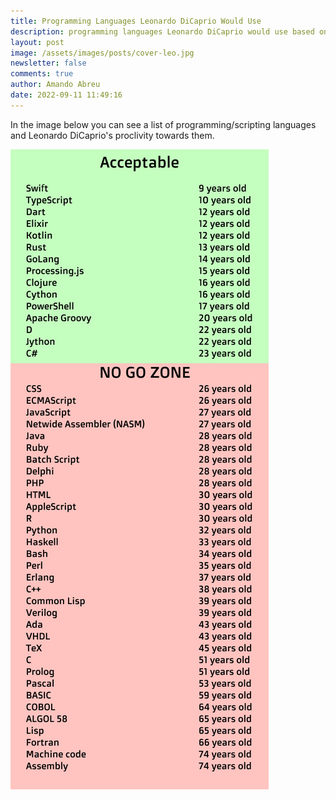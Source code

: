 ```yaml
---
title: Programming Languages Leonardo DiCaprio Would Use
description: programming languages Leonardo DiCaprio would use based on how old they are
layout: post
image: /assets/images/posts/cover-leo.jpg
newsletter: false
comments: true
author: Amando Abreu
date: 2022-09-11 11:49:16
---
```

In the image below you can see a list of programming/scripting languages and Leonardo DiCaprio's proclivity towards them. 

![](/assets/images/posts/languages-leo.jpg)